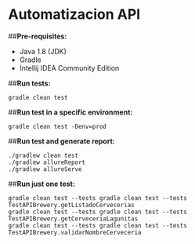 # Automatizacion API

##**Pre-requisites:**
* Java 1.8 (JDK)
* Gradle
* Intellij IDEA Community Edition

##**Run tests:**
```
gradle clean test
```

##**Run test in a specific environment:**
```
gradle clean test -Denv=prod

```

##**Run test and generate report:**
```
./gradlew clean test
./gradlew allureReport
./gradlew allureServe
```

##**Run just one test:**
```
gradle clean test --tests gradle clean test --tests TestAPIBrewery.getListadoCervecerias
gradle clean test --tests gradle clean test --tests TestAPIBrewery.getCerveceriaLagunitas
gradle clean test --tests gradle clean test --tests TestAPIBrewery.validarNombreCerveceria
```


